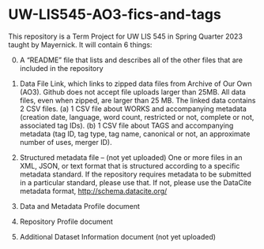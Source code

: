 # UW-LIS545-AO3-fics-and-tags
This repository is a Term Project for UW LIS 545 in Spring Quarter 2023 taught by Mayernick. It will contain 6 things:

0. A “README” file that lists and describes all of the other files that are included in the repository

1. Data File Link, which links to zipped data files from Archive of Our Own (AO3). Github does not accept file uploads larger than 25MB. All data files, even when zipped, are larger than 25 MB. The linked data contains 2 CSV files. (a) 1 CSV file about WORKS and accompanying metadata (creation date, language, word count, restricted or not, complete or not, associated tag IDs). (b) 1 CSV file about TAGS and accompanying metadata (tag ID, tag type, tag name, canonical or not, an approximate number of uses, merger ID).

2. Structured metadata file – (not yet uploaded) One or more files in an XML, JSON, or text format that is structured according to a specific metadata standard. If the repository requires metadata to be submitted in a particular standard, please use that. If not, please use the DataCite metadata format, http://schema.datacite.org/

3. Data and Metadata Profile document

4. Repository Profile document

5. Additional Dataset Information document (not yet uploaded) 
